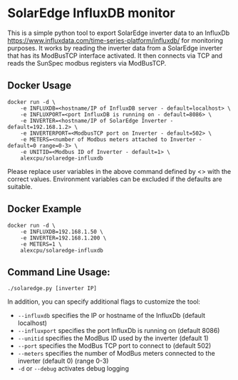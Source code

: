 SolarEdge InfluxDB monitor
==========================

This is a simple python tool to export SolarEdge inverter data to
an InfluxDb <https://www.influxdata.com/time-series-platform/influxdb/> for monitoring purposes. It works by reading the inverter
data from a SolarEdge inverter that has its ModBusTCP interface activated.
It then connects via TCP and reads the SunSpec modbus registers via ModBusTCP.

Docker Usage
---
```
docker run -d \ 
    -e INFLUXDB=<hostname/IP of InfluxDB server - default=localhost> \ 
    -e INFLUXPORT=<port InfluxDB is running on - default=8086> \ 
    -e INVERTER=<hostname/IP of SolarEdge Inverter - default=192.168.1.2> \
    -e INVERTERPORT=<ModbusTCP port on Inverter - default=502> \
    -e METERS=<number of Modbus meters attached to Inverter - default=0 range=0-3> \
    -e UNITID=<Modbus ID of Inverter - default=1> \
    alexcpu/solaredge-influxdb
```
Please replace user variables in the above command defined by <> with the correct values.  Environment variables can be excluded if the defaults are suitable.

Docker Example
---
```
docker run -d \ 
    -e INFLUXDB=192.168.1.50 \ 
    -e INVERTER=192.168.1.200 \
    -e METERS=1 \
    alexcpu/solaredge-influxdb
```

Command Line Usage:
------
`./solaredge.py [inverter IP]`

In addition, you can specify additional flags to customize the tool:
* `--influxdb` specifies the IP or hostname of the InfluxDb (default localhost)
* `--influxport` specifies the port InfluxDb is running on (default 8086)
* `--unitid` specifies the ModBus ID used by the inverter (default 1)
* `--port` specifies the ModBus TCP port to connect to (default 502)
* `--meters` specifies the number of ModBus meters connected to the inverter (default 0) (range 0-3)
* `-d` or `--debug` activates debug logging
